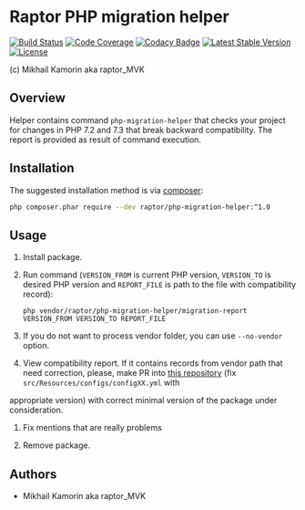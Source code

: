 # Raptor PHP migration helper

[![Build Status](https://travis-ci.org/raptor-mvk/php-migration-helper.svg?branch=master)](https://travis-ci.org/raptor-mvk/php-migration-helper)
[![Code Coverage](https://codecov.io/gh/raptor-mvk/php-migration-helper/branch/master/graph/badge.svg)](https://codecov.io/gh/raptor-mvk/php-migration-helper)
[![Codacy Badge](https://api.codacy.com/project/badge/Grade/989ea4b1eb4a4d7a806b3a2b973dd950)](https://www.codacy.com/app/raptor-mvk/php-migration-helper)
[![Latest Stable Version](https://img.shields.io/github/release/raptor-mvk/php-migration-helper.svg)](https://github.com/raptor-mvk/php-migration-helper/releases/latest)
[![License](https://img.shields.io/github/license/raptor-mvk/php-migration-helper.svg)](https://github.com/raptor-mvk/php-migration-helper)

(c) Mikhail Kamorin aka raptor_MVK

## Overview

Helper contains command `php-migration-helper` that checks your project for changes in PHP 7.2 and
7.3 that break backward compatibility. The report is provided as result of command execution.

## Installation

The suggested installation method is via [composer](https://getcomposer.org/):

```sh
php composer.phar require --dev raptor/php-migration-helper:^1.0
```

## Usage

 1. Install package.
 
 1. Run command (`VERSION_FROM` is current PHP version, `VERSION_TO` is desired PHP version and `REPORT_FILE` is path to
 the file with compatibility record):

        php vendor/raptor/php-migration-helper/migration-report VERSION_FROM VERSION_TO REPORT_FILE

 1. If you do not want to process vendor folder, you can use `--no-vendor` option.
 
 1. View compatibility report. If it contains records from vendor path that need correction, please, make PR into
 [this repository](https://github.com/raptor-mvk/php-migration-helper) (fix `src/Resources/configs/configXX.yml` with
 
 appropriate version) with correct minimal version of the package under consideration.
 
 1. Fix mentions that are really problems
 
 1. Remove package.

## Authors
- Mikhail Kamorin aka raptor_MVK
